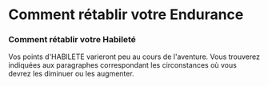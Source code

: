 # Comment rétablir votre Endurance

### Comment rétablir votre Habileté

Vos points d'HABlLETE varieront peu au cours de l'aventure. Vous trouverez indiquées aux paragraphes correspondant les circonstances où vous devrez les diminuer ou les augmenter.
